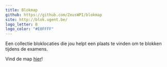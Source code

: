 ```yaml
---
title: Blokmap
github: https://github.com/ZeusWPI/blokmap
site: http://blok.ugent.be/
logo_letter: B
logo_color: "#E0FFFF"
---
```


Een collectie bloklocaties die jou helpt een plaats te vinden om te blokken tijdens de examens.

Vind de map [hier](http://blok.ugent.be/)!
